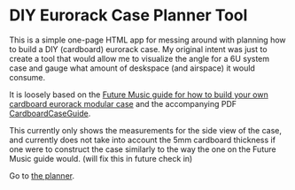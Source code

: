 # DIY Eurorack Case Planner Tool
This is a simple one-page HTML app for messing around with planning how to build a DIY (cardboard) eurorack case. My original intent was just to create a tool that would allow me to visualize the angle for a 6U system case and gauge what amount of deskspace (and airspace) it would consume.

It is loosely based on the [Future Music guide for how to build your own cardboard eurorack modular case](http://www.musicradar.com/tuition/tech/how-to-build-your-own-cardboard-eurorack-modular-case-625196) and the accompanying PDF [CardboardCaseGuide](http://cdn.mos.musicradar.com/images/aaaroot/tech/7july15/DIY-Eurorack-case/CardboardCaseGuide.zip). 

This currently only shows the measurements for the side view of the case, and currently does not take into account the 5mm cardboard thickness if one were to construct the case similarly to the way the one on the Future Music guide would. (will fix this in future check in)

Go to [the planner](./planner.html).
